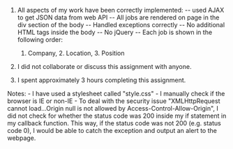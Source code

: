1. All aspects of my work have been correctly implemented:
-- used AJAX to get JSON data from web API
-- All jobs are rendered on page in the div section
 of the body
-- Handled exceptions correctly
-- No additional HTML tags inside the body
-- No jQuery
-- Each job is shown in the following order:
	 1. Company, 2. Location, 3.  Position

2. I did not collaborate or discuss this assignment with anyone.

3. I spent approximately 3 hours completing this assignment.

Notes:
	- I have used a stylesheet called "style.css"
	- I manually check if the browser is IE or non-IE
	- To deal with the security issue "XMLHttpRequest cannot load...Origin null
	  is not allowed by Access-Control-Allow-Origin", I did not check for 
	  whether the status code was 200 inside my if statement in my callback
	  function. This way, if the status code was not 200 (e.g. status code 0),
	  I would be able to catch the exception and output an alert to the 
	  webpage.